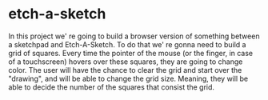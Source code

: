 # etch-a-sketch

In this project we' re going to build a browser version of something between a sketchpad 
and Etch-A-Sketch. To do that we' re gonna need to build a grid of squares. Every time the
pointer of the mouse (or the finger, in case of a touchscreen) hovers over these squares,
they are going to change color. The user will have the chance to clear the grid and start
over the "drawing", and will be able to change the grid size. Meaning, they will be
able to decide the number of the squares that consist the grid. 
